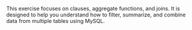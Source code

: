 This exercise focuses on clauses, aggregate functions, and joins. It is designed to help you understand how to filter, summarize, and combine data from multiple tables using MySQL.
